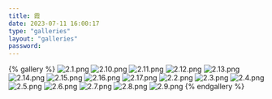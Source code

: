 ```yaml
---
title: 霞
date: 2023-07-11 16:00:17
type: "galleries"
layout: "galleries"
password: 
---
```

{% gallery %}
![2.1.png](https://fastly.jsdelivr.net/gh/ljl2107/imageshack/ai美图/英雄联盟/霞/2.1.png)
![2.10.png](https://fastly.jsdelivr.net/gh/ljl2107/imageshack/ai美图/英雄联盟/霞/2.10.png)
![2.11.png](https://fastly.jsdelivr.net/gh/ljl2107/imageshack/ai美图/英雄联盟/霞/2.11.png)
![2.12.png](https://fastly.jsdelivr.net/gh/ljl2107/imageshack/ai美图/英雄联盟/霞/2.12.png)
![2.13.png](https://fastly.jsdelivr.net/gh/ljl2107/imageshack/ai美图/英雄联盟/霞/2.13.png)
![2.14.png](https://fastly.jsdelivr.net/gh/ljl2107/imageshack/ai美图/英雄联盟/霞/2.14.png)
![2.15.png](https://fastly.jsdelivr.net/gh/ljl2107/imageshack/ai美图/英雄联盟/霞/2.15.png)
![2.16.png](https://fastly.jsdelivr.net/gh/ljl2107/imageshack/ai美图/英雄联盟/霞/2.16.png)
![2.17.png](https://fastly.jsdelivr.net/gh/ljl2107/imageshack/ai美图/英雄联盟/霞/2.17.png)
![2.2.png](https://fastly.jsdelivr.net/gh/ljl2107/imageshack/ai美图/英雄联盟/霞/2.2.png)
![2.3.png](https://fastly.jsdelivr.net/gh/ljl2107/imageshack/ai美图/英雄联盟/霞/2.3.png)
![2.4.png](https://fastly.jsdelivr.net/gh/ljl2107/imageshack/ai美图/英雄联盟/霞/2.4.png)
![2.5.png](https://fastly.jsdelivr.net/gh/ljl2107/imageshack/ai美图/英雄联盟/霞/2.5.png)
![2.6.png](https://fastly.jsdelivr.net/gh/ljl2107/imageshack/ai美图/英雄联盟/霞/2.6.png)
![2.7.png](https://fastly.jsdelivr.net/gh/ljl2107/imageshack/ai美图/英雄联盟/霞/2.7.png)
![2.8.png](https://fastly.jsdelivr.net/gh/ljl2107/imageshack/ai美图/英雄联盟/霞/2.8.png)
![2.9.png](https://fastly.jsdelivr.net/gh/ljl2107/imageshack/ai美图/英雄联盟/霞/2.9.png)
{% endgallery %}


